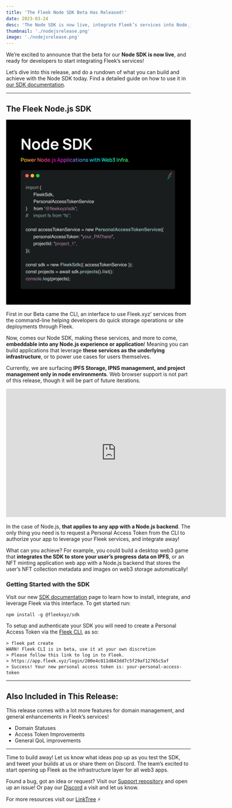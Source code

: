 ```yaml
---
title: 'The Fleek Node SDK Beta Has Released!'
date: 2023-03-24
desc: 'The Node SDK is now live, integrate Fleek’s services into Node.js applications or environments!'
thumbnail: './nodejsrelease.png'
image: './nodejsrelease.png'
---
```


We’re excited to announce that the beta for our **Node SDK is now live**, and ready for developers to start integrating Fleek’s services!

Let’s dive into this release, and do a rundown of what you can build and achieve with the Node SDK today. Find a detailed guide on how to use it in [our SDK documentation](https://docs.fleek.xyz/docs/SDK/).

---

## The Fleek Node.js SDK

![](./nodejs-code.png)

First in our Beta came the CLI, an interface to use Fleek.xyz’ services from the command-line helping developers do quick storage operations or site deployments through Fleek.

Now, comes our Node SDK, making these services, and more to come, **embeddable into any Node.js experience or application**! Meaning you can build applications that leverage **these services as the underlying infrastructure**, or to power use cases for users themselves.

Currently, we are surfacing **IPFS Storage, IPNS management, and project management only in node environments**. Web browser support is not part of this release, though it will be part of future iterations.

<iframe width="600" height="350" src="https://www.youtube.com/embed/ETbFztiCmGU?controls=0" title="YouTube video player" frameborder="0" allow="accelerometer; autoplay; clipboard-write; encrypted-media; gyroscope; picture-in-picture; web-share" allowfullscreen></iframe>

In the case of Node.js, **that applies to any app with a Node.js backend**. The only thing you need is to request a Personal Access Token from the CLI to authorize your app to leverage your Fleek services, and integrate away!

What can you achieve? For example, you could build a desktop web3 game that **integrates the SDK to store your user’s progress data on IPFS**, or an NFT minting application web app with a Node.js backend that stores the user’s NFT collection metadata and images on web3 storage automatically!

### Getting Started with the SDK

Visit our new [SDK documentation](https://docs.fleek.xyz/docs/SDK/) page to learn how to install, integrate, and leverage Fleek via this interface. To get started run:

    npm install -g @fleekxyz/sdk

To setup and authenticate your SDK you will need to create a Personal Access Token via the [Fleek CLI](https://docs.fleek.xyz/docs/SDK/#personal-access-token-service), as so:

    > fleek pat create
    WARN! Fleek CLI is in beta, use it at your own discretion
    > Please follow this link to log in to Fleek.
    > https://app.fleek.xyz/login/200e4c811d843dd7c5f29af12765c5af
    > Success! Your new personal access token is: your-personal-access-token

---

## Also Included in This Release:

This release comes with a lot more features for domain management, and general enhancements in Fleek’s services!

- Domain Statuses
- Access Token Improvements
- General QoL improvements

---

Time to build away! Let us know what ideas pop up as you test the SDK, and tweet your builds at us or share them on Discord. The team’s excited to start opening up Fleek as the infrastructure layer for all web3 apps.

Found a bug, got an idea or request? Visit our [Support repository](https://github.com/fleekxyz/fleekxyz-support/) and open up an issue! Or pay our [Discord](https://discord.gg/fleek) a visit and let us know.

For more resources visit our [LinkTree](https://linktr.ee/fleek) ⚡
